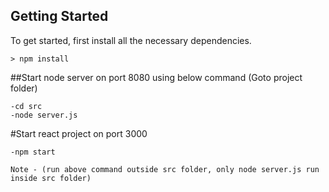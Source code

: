 ## Getting Started

To get started, first install all the necessary dependencies.
```
> npm install
```

##Start node server on port 8080 using below command
(Goto project folder)
```
-cd src
-node server.js
```


#Start react project on port 3000
```
-npm start

```

```
Note - (run above command outside src folder, only node server.js run inside src folder)
```
